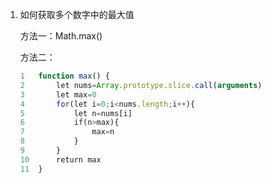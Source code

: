 1. 如何获取多个数字中的最大值

	方法一：Math.max()

	方法二：
    ```js
	1	function max() {
	2	    let nums=Array.prototype.slice.call(arguments)
	3	    let max=0
	4	    for(let i=0;i<nums.length;i++){
	5	        let n=nums[i]
	6	        if(n>max){
	7	            max=n
	8	        }
	9	    }
	10	    return max
    11	}
    ```
